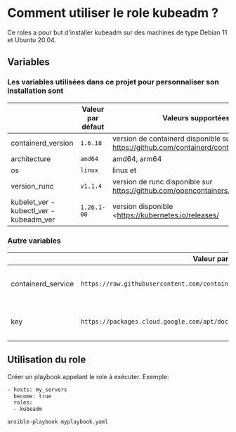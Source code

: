 # Comment utiliser le role kubeadm ?

Ce roles a pour but d'installer kubeadm sur des machines de type Debian 11 et Ubuntu 20.04.

## Variables

### Les variables utilisées dans ce projet pour personnaliser son installation sont

|                |Valeur par défaut                          |Valeurs supportées                         |
|----------------|-------------------------------|-----------------------------|
|containerd_version| `1.6.18` |version de containerd disponible sur <https://github.com/containerd/containerd/releases>           |
|architecture| `amd64` | amd64, arm64|
|os        |`linux`            |linux et            |
|version_runc| `v1.1.4` |version de runc disponible sur <https://github.com/opencontainers/runc/releases> |
|kubelet_ver - kubectl_ver - kubeadm_ver | `1.26.1-00`| version disponible <https://kubernetes.io/releases/|>

### Autre variables

|                |Valeur par défaut                          | Info                     |
|----------------|-------------------------------|-----------------------------|
|containerd_service| `https://raw.githubusercontent.com/containerd/containerd/main/containerd.service` | permet de créer le service containerd|
|key        |`https://packages.cloud.google.com/apt/doc/apt-key.gpg`            | permet d'ajouter le repo apt de google            |

## Utilisation du role

Créer un playbook appelant le role à exécuter. Exemple:

```bash
- hosts: my_servers
  become: true
  roles:
  - kubeadm
```

`ansible-playbook myplaybook.yaml`
